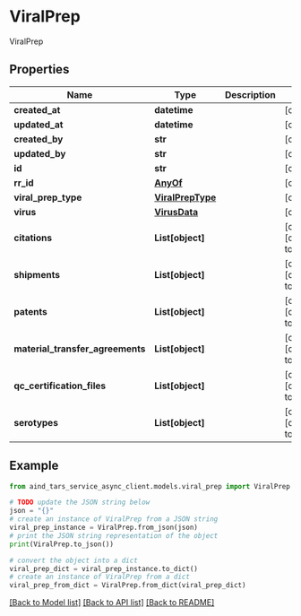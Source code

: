 # ViralPrep

ViralPrep

## Properties

Name | Type | Description | Notes
------------ | ------------- | ------------- | -------------
**created_at** | **datetime** |  | [optional] 
**updated_at** | **datetime** |  | [optional] 
**created_by** | **str** |  | [optional] 
**updated_by** | **str** |  | [optional] 
**id** | **str** |  | [optional] 
**rr_id** | [**AnyOf**](AnyOf.md) |  | [optional] 
**viral_prep_type** | [**ViralPrepType**](ViralPrepType.md) |  | [optional] 
**virus** | [**VirusData**](VirusData.md) |  | [optional] 
**citations** | **List[object]** |  | [optional] [default to []]
**shipments** | **List[object]** |  | [optional] [default to []]
**patents** | **List[object]** |  | [optional] [default to []]
**material_transfer_agreements** | **List[object]** |  | [optional] [default to []]
**qc_certification_files** | **List[object]** |  | [optional] [default to []]
**serotypes** | **List[object]** |  | [optional] [default to []]

## Example

```python
from aind_tars_service_async_client.models.viral_prep import ViralPrep

# TODO update the JSON string below
json = "{}"
# create an instance of ViralPrep from a JSON string
viral_prep_instance = ViralPrep.from_json(json)
# print the JSON string representation of the object
print(ViralPrep.to_json())

# convert the object into a dict
viral_prep_dict = viral_prep_instance.to_dict()
# create an instance of ViralPrep from a dict
viral_prep_from_dict = ViralPrep.from_dict(viral_prep_dict)
```
[[Back to Model list]](../README.md#documentation-for-models) [[Back to API list]](../README.md#documentation-for-api-endpoints) [[Back to README]](../README.md)


